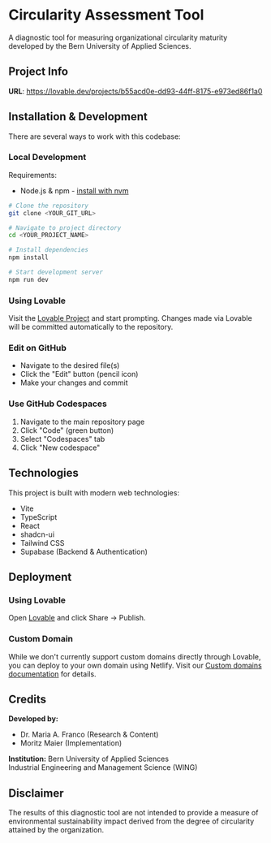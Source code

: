 # Circularity Assessment Tool

A diagnostic tool for measuring organizational circularity maturity developed by the Bern University of Applied Sciences.

## Project Info

**URL**: https://lovable.dev/projects/b55acd0e-dd93-44ff-8175-e973ed86f1a0

## Installation & Development

There are several ways to work with this codebase:

### Local Development

Requirements:
- Node.js & npm - [install with nvm](https://github.com/nvm-sh/nvm#installing-and-updating)

```sh
# Clone the repository
git clone <YOUR_GIT_URL>

# Navigate to project directory
cd <YOUR_PROJECT_NAME>

# Install dependencies
npm install

# Start development server
npm run dev
```

### Using Lovable

Visit the [Lovable Project](https://lovable.dev/projects/b55acd0e-dd93-44ff-8175-e973ed86f1a0) and start prompting. Changes made via Lovable will be committed automatically to the repository.

### Edit on GitHub

- Navigate to the desired file(s)
- Click the "Edit" button (pencil icon)
- Make your changes and commit

### Use GitHub Codespaces

1. Navigate to the main repository page
2. Click "Code" (green button)
3. Select "Codespaces" tab
4. Click "New codespace"

## Technologies

This project is built with modern web technologies:

- Vite
- TypeScript
- React
- shadcn-ui
- Tailwind CSS
- Supabase (Backend & Authentication)

## Deployment

### Using Lovable

Open [Lovable](https://lovable.dev/projects/b55acd0e-dd93-44ff-8175-e973ed86f1a0) and click Share -> Publish.

### Custom Domain

While we don't currently support custom domains directly through Lovable, you can deploy to your own domain using Netlify. Visit our [Custom domains documentation](https://docs.lovable.dev/tips-tricks/custom-domain/) for details.

## Credits

**Developed by:**
- Dr. Maria A. Franco (Research & Content)
- Moritz Maier (Implementation)

**Institution:**
Bern University of Applied Sciences  
Industrial Engineering and Management Science (WING)

## Disclaimer

The results of this diagnostic tool are not intended to provide a measure of environmental sustainability impact derived from the degree of circularity attained by the organization.